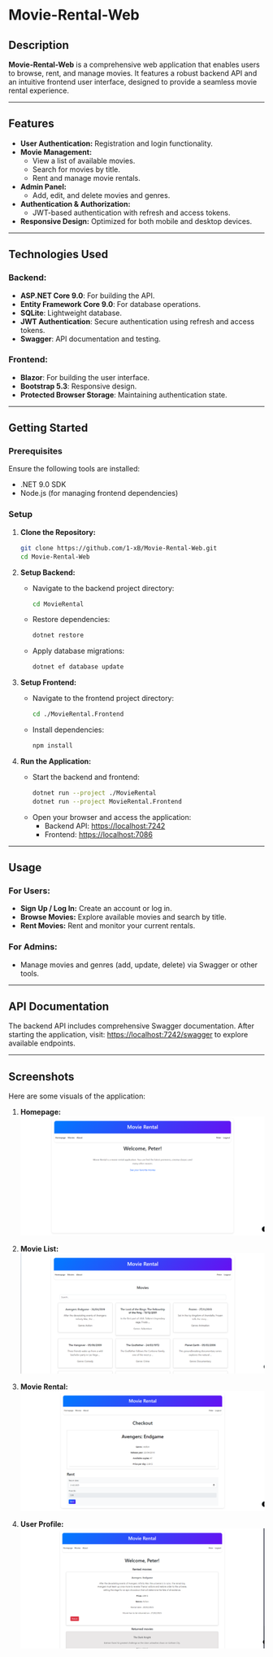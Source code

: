 # Movie-Rental-Web

## Description

**Movie-Rental-Web** is a comprehensive web application that enables users to browse, rent, and manage movies. It features a robust backend API and an intuitive frontend user interface, designed to provide a seamless movie rental experience.

---

## Features

- **User Authentication:** Registration and login functionality.
- **Movie Management:**
  - View a list of available movies.
  - Search for movies by title.
  - Rent and manage movie rentals.
- **Admin Panel:**
  - Add, edit, and delete movies and genres.
- **Authentication & Authorization:**
  - JWT-based authentication with refresh and access tokens.
- **Responsive Design:** Optimized for both mobile and desktop devices.

---

## Technologies Used

### Backend:
- **ASP.NET Core 9.0**: For building the API.
- **Entity Framework Core 9.0**: For database operations.
- **SQLite**: Lightweight database.
- **JWT Authentication**: Secure authentication using refresh and access tokens.
- **Swagger**: API documentation and testing.

### Frontend:
- **Blazor**: For building the user interface.
- **Bootstrap 5.3**: Responsive design.
- **Protected Browser Storage**: Maintaining authentication state.

---

## Getting Started

### Prerequisites

Ensure the following tools are installed:
- .NET 9.0 SDK
- Node.js (for managing frontend dependencies)

### Setup

1. **Clone the Repository:**
   ```sh
   git clone https://github.com/1-xB/Movie-Rental-Web.git
   cd Movie-Rental-Web
   ```

2. **Setup Backend:**
   - Navigate to the backend project directory:
     ```sh
     cd MovieRental
     ```
   - Restore dependencies:
     ```sh
     dotnet restore
     ```
   - Apply database migrations:
     ```sh
     dotnet ef database update
     ```

3. **Setup Frontend:**
   - Navigate to the frontend project directory:
     ```sh
     cd ./MovieRental.Frontend
     ```
   - Install dependencies:
     ```sh
     npm install
     ```

4. **Run the Application:**
   - Start the backend and frontend:
     ```sh
     dotnet run --project ./MovieRental
     dotnet run --project MovieRental.Frontend
     ```
   - Open your browser and access the application:
     - Backend API: [https://localhost:7242](https://localhost:7242)
     - Frontend: [https://localhost:7086](https://localhost:7086)

---

## Usage

### For Users:
- **Sign Up / Log In:** Create an account or log in.
- **Browse Movies:** Explore available movies and search by title.
- **Rent Movies:** Rent and monitor your current rentals.

### For Admins:
  - Manage movies and genres (add, update, delete) via Swagger or other tools.

---

## API Documentation

The backend API includes comprehensive Swagger documentation. After starting the application, visit:
[https://localhost:7242/swagger](https://localhost:7242/swagger) to explore available endpoints.

---

## Screenshots

Here are some visuals of the application:

1. **Homepage:**
   ![Homepage](img/Image1.png)

2. **Movie List:**
   ![Movie List](img/Image2.png)

3. **Movie Rental:**
   ![Movie Rental](img/Image3.png)

4. **User Profile:**
   ![User Profile](img/Image4.png)
